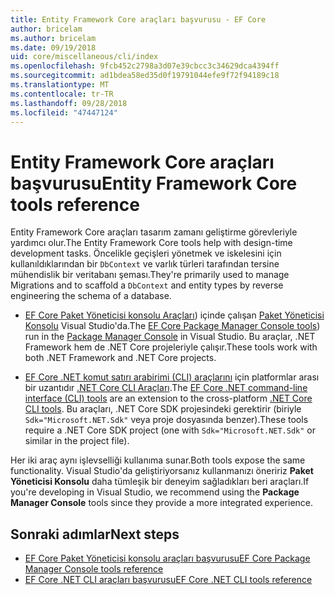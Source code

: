 ```yaml
---
title: Entity Framework Core araçları başvurusu - EF Core
author: bricelam
ms.author: bricelam
ms.date: 09/19/2018
uid: core/miscellaneous/cli/index
ms.openlocfilehash: 9fcb452c2798a3d07e39cbcc3c34629dca4394ff
ms.sourcegitcommit: ad1bdea58ed35d0f19791044efe9f72f94189c18
ms.translationtype: MT
ms.contentlocale: tr-TR
ms.lasthandoff: 09/28/2018
ms.locfileid: "47447124"
---
```

# <a name="entity-framework-core-tools-reference"></a><span data-ttu-id="e978d-102">Entity Framework Core araçları başvurusu</span><span class="sxs-lookup"><span data-stu-id="e978d-102">Entity Framework Core tools reference</span></span>

<span data-ttu-id="e978d-103">Entity Framework Core araçları tasarım zamanı geliştirme görevleriyle yardımcı olur.</span><span class="sxs-lookup"><span data-stu-id="e978d-103">The Entity Framework Core tools help with design-time development tasks.</span></span> <span data-ttu-id="e978d-104">Öncelikle geçişleri yönetmek ve iskelesini için kullanıldıklarından bir `DbContext` ve varlık türleri tarafından tersine mühendislik bir veritabanı şeması.</span><span class="sxs-lookup"><span data-stu-id="e978d-104">They're primarily used to manage Migrations and to scaffold a `DbContext` and entity types by reverse engineering the schema of a database.</span></span>

* <span data-ttu-id="e978d-105">[EF Core Paket Yöneticisi konsolu Araçları](powershell.md)) içinde çalışan [Paket Yöneticisi Konsolu](https://docs.microsoft.com/nuget/tools/package-manager-console) Visual Studio'da.</span><span class="sxs-lookup"><span data-stu-id="e978d-105">The [EF Core Package Manager Console tools](powershell.md)) run in the [Package Manager Console](https://docs.microsoft.com/nuget/tools/package-manager-console) in Visual Studio.</span></span> <span data-ttu-id="e978d-106">Bu araçlar, .NET Framework hem de .NET Core projeleriyle çalışır.</span><span class="sxs-lookup"><span data-stu-id="e978d-106">These tools work with both .NET Framework and .NET Core projects.</span></span>

* <span data-ttu-id="e978d-107">[EF Core .NET komut satırı arabirimi (CLI) araçlarını](dotnet.md) için platformlar arası bir uzantıdır [.NET Core CLI Araçları](https://docs.microsoft.com/dotnet/core/tools/).</span><span class="sxs-lookup"><span data-stu-id="e978d-107">The [EF Core .NET command-line interface (CLI) tools](dotnet.md) are an extension to the cross-platform [.NET Core CLI tools](https://docs.microsoft.com/dotnet/core/tools/).</span></span> <span data-ttu-id="e978d-108">Bu araçları, .NET Core SDK projesindeki gerektirir (biriyle `Sdk="Microsoft.NET.Sdk"` veya proje dosyasında benzer).</span><span class="sxs-lookup"><span data-stu-id="e978d-108">These tools require a .NET Core SDK project (one with `Sdk="Microsoft.NET.Sdk"` or similar in the project file).</span></span>

<span data-ttu-id="e978d-109">Her iki araç aynı işlevselliği kullanıma sunar.</span><span class="sxs-lookup"><span data-stu-id="e978d-109">Both tools expose the same functionality.</span></span> <span data-ttu-id="e978d-110">Visual Studio'da geliştiriyorsanız kullanmanızı öneririz **Paket Yöneticisi Konsolu** daha tümleşik bir deneyim sağladıkları beri araçları.</span><span class="sxs-lookup"><span data-stu-id="e978d-110">If you're developing in Visual Studio, we recommend using the **Package Manager Console** tools since they provide a more integrated experience.</span></span>

## <a name="next-steps"></a><span data-ttu-id="e978d-111">Sonraki adımlar</span><span class="sxs-lookup"><span data-stu-id="e978d-111">Next steps</span></span>

* [<span data-ttu-id="e978d-112">EF Core Paket Yöneticisi konsolu araçları başvurusu</span><span class="sxs-lookup"><span data-stu-id="e978d-112">EF Core Package Manager Console tools reference</span></span>](powershell.md)
* [<span data-ttu-id="e978d-113">EF Core .NET CLI araçları başvurusu</span><span class="sxs-lookup"><span data-stu-id="e978d-113">EF Core .NET CLI tools reference</span></span>](dotnet.md)